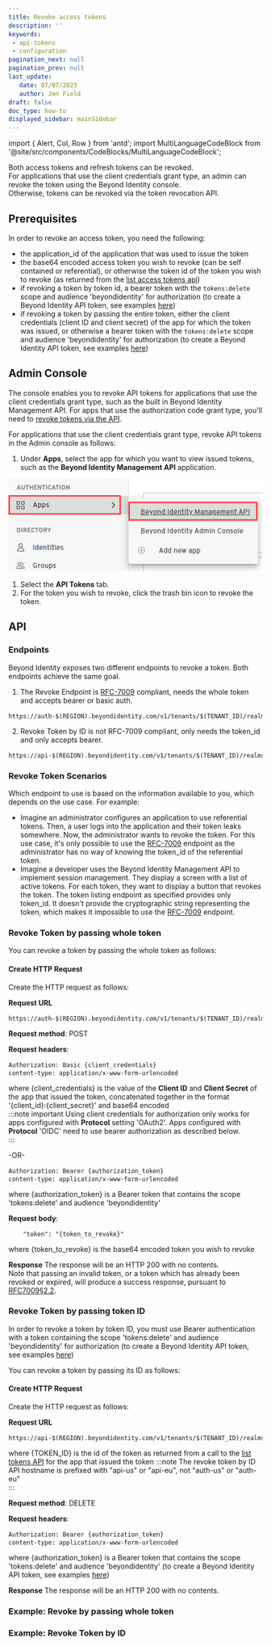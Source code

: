 ```yaml
---
title: Revoke access tokens
description: ''
keywords: 
 - api-tokens
 - configuration
pagination_next: null
pagination_prev: null
last_update: 
   date: 07/07/2023
   author: Jen Field
draft: false
doc_type: how-to
displayed_sidebar: mainSidebar
---
```


import { Alert, Col, Row } from 'antd';
import MultiLanguageCodeBlock from '@site/src/components/CodeBlocks/MultiLanguageCodeBlock';

Both access tokens and refresh tokens can be revoked.  
For applications that use the client credentials grant type, an admin can revoke the token using the Beyond Identity console.  
Otherwise, tokens can be revoked via the token revocation API.  

## Prerequisites
In order to revoke an access token, you need the following:  
 - the application_id of the application that was used to issue the token  
 - the base64 encoded access token you wish to revoke (can be self contained or referential), or otherwise the token id of the token you wish to revoke (as returned from the [list access tokens api](./list-access-tokens))
 - if revoking a token by token id, a bearer token with the `tokens:delete` scope and audience 'beyondidentity' for authorization (to create a Beyond Identity API token, 
 see examples [here](./create-api-token#example-create-tokens-for-the-beyond-identity-management-api))  
 - if revoking a token by passing the entire token, either the client credentials (client ID and client secret) of the app for which the token was issued, or otherwise a bearer token with the `tokens:delete` scope and audience 'beyondidentity' for authorization  (to create a Beyond Identity API token, 
 see examples [here](./create-api-token#example-create-tokens-for-the-beyond-identity-management-api))   
 
## Admin Console
The console enables you to revoke API tokens for applications that use the client credentials 
grant type, such as the built in Beyond Identity Management API. For apps that use the authorization code 
grant type, you'll need to [revoke tokens via the API](./revoke-access-tokens#api).  

For applications that use the client credentials grant type, revoke API tokens in the Admin console as follows:  
1. Under **Apps**, select the app for which you want to view issued tokens, such as the **Beyond Identity Management API** application.

  ![Beyond Identity Management API](../images/apps-beyond-identity-management-api.png)

1. Select the **API Tokens** tab.  
2. For the token you wish to revoke, click the trash bin icon to revoke the token.  

## API  
### Endpoints
Beyond Identity exposes two different endpoints to revoke a token. Both endpoints achieve the same goal.

1. The Revoke Endpoint is [RFC-7009](https://www.rfc-editor.org/rfc/rfc7009) compliant, needs the whole token and accepts bearer or basic auth.
```  
https://auth-$(REGION).beyondidentity.com/v1/tenants/$(TENANT_ID)/realms/$(REALM_ID)/applications/$(MANAGEMENT_APPLICATION_ID)/revoke
```  
2. Revoke Token by ID is not RFC-7009 compliant, only needs the token_id and only accepts bearer.
```  
https://api-$(REGION).beyondidentity.com/v1/tenants/$(TENANT_ID)/realms/$(REALM_ID)/applications/$(APPLICATION_ID)/tokens/$(TOKEN_ID)
```  

### Revoke Token Scenarios
Which endpoint to use is based on the information available to you, which depends on the use case. For example:  

- Imagine an administrator configures an application to use referential tokens. Then, a user logs into the application and their token leaks somewhere. Now, the administrator wants to revoke the token. For this use case, it's only possible to use the [RFC-7009](https://www.rfc-editor.org/rfc/rfc7009) endpoint as the administrator has no way of knowing the token_id of the referential token.
- Imagine a developer uses the Beyond Identity Management API to implement session management. They display a screen with a list of active tokens. For each token, they want to display a button that revokes the token. The token listing endpoint as specified provides only token_id. It doesn't provide the cryptographic string representing the token, which makes it impossible to use the [RFC-7009](https://www.rfc-editor.org/rfc/rfc7009) endpoint.

### Revoke Token by passing whole token
You can revoke a token by passing the whole token as follows:  

#### Create HTTP Request
Create the HTTP request as follows:  

**Request URL**
```  
https://auth-$(REGION).beyondidentity.com/v1/tenants/$(TENANT_ID)/realms/$(REALM_ID)/applications/$(APPLICATION_ID)/revoke  
```  

**Request method**: POST  

**Request headers**:
```  
Authorization: Basic {client_credentials}
content-type: application/x-www-form-urlencoded  
```  
 
where {client_credentials} is the value of the **Client ID** and **Client Secret** of the app that issued the token, concatenated together in the format '{client_id}:{client_secret}' and base64 encoded  
:::note important
Using client credentials for authorization only works for apps configured with **Protocol** setting 'OAuth2'. Apps configured with **Protocol** 'OIDC' need to use bearer authorization as described below.  
:::  

-OR-  
```  
Authorization: Bearer {authorization_token}
content-type: application/x-www-form-urlencoded  
```  
where 
{authorization_token} is a Bearer token that contains the scope 'tokens:delete' and audience 'beyondidentity'  

**Request body**:  
```  
    "token": "{token_to_revoke}"
```  
where {token_to_revoke} is the base64 encoded token you wish to revoke  

**Response**
The response will be an HTTP 200 with no contents.  
Note that passing an invalid token, or a token which has already been revoked or expired, will produce a success response, pursuant to [RFC7009§2.2](https://www.rfc-editor.org/rfc/rfc7009#section-2.2).


### Revoke Token by passing token ID
In order to revoke a token by token ID, you must use Bearer authentication with a token containing the scope 'tokens:delete' and audience 'beyondidentity' for authorization (to create a Beyond Identity API token, 
 see examples [here](./create-api-token#example-create-tokens-for-the-beyond-identity-management-api))  

You can revoke a token by passing its ID as follows:  

#### Create HTTP Request
Create the HTTP request as follows:  

**Request URL**
```  
https://api-$(REGION).beyondidentity.com/v1/tenants/$(TENANT_ID)/realms/$(REALM_ID)/applications/$(APPLICATION_ID)/tokens/$(TOKEN_ID)  
```  
where {TOKEN_ID} is the id of the token as returned from a call to the [list tokens API](./list-access-tokens) for the app that issued the token
:::note
The revoke token by ID API hostname is prefixed with "api-us" or "api-eu", not "auth-us" or "auth-eu"  
:::

**Request method**: DELETE  

**Request headers**:
```  
Authorization: Bearer {authorization_token}
content-type: application/x-www-form-urlencoded  
```  
where 
{authorization_token} is a Bearer token that contains the scope 'tokens:delete' and audience 'beyondidentity' (to create a Beyond Identity API token, 
 see examples [here](./create-api-token#example-create-tokens-for-the-beyond-identity-management-api))  

**Response**
The response will be an HTTP 200 with no contents.  

### Example: Revoke by passing whole token

<MultiLanguageCodeBlock
curl='curl "https://auth-$(REGION).beyondidentity.com/v1/tenants/$(TENANT_ID)/realms/$(REALM_ID)/applications/$(MANAGEMENT_APPLICATION_ID)/revoke" \
-X POST \
-H "Authorization: Bearer $(MANAGEMENT_API_TOKEN)" \
-H "Content-Type: application/json" \
-d "token=$(TOKEN_TO_REVOKE)"'
title="/revoke"
/>

### Example: Revoke Token by ID

<MultiLanguageCodeBlock
curl='curl "https://api-$(REGION).beyondidentity.com/v1/tenants/$(TENANT_ID)/realms/$(REALM_ID)/applications/$(APPLICATION_ID)/tokens/$(TOKEN_ID)" \
-X DELETE \
-H "Authorization: Bearer $(MANAGEMENT_API_TOKEN)" \
-H "Content-Type: application/json"'
title="DELETE /tokens/{TOKEN_ID}"
/>